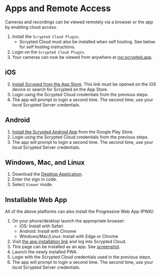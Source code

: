 <script setup lang="ts"> 
import { onMounted } from 'vue';
import ImagePopup from '../src/ImagePopup.vue';
</script>

# Apps and Remote Access

<ImagePopup src="/img/scrypted-nvr/tablet.png"></ImagePopup>

Cameras and recordings can be viewed remotely via a browser or the app by enabling cloud access.

1. Install the `Scrypted Cloud Plugin`.
    * Scrypted Cloud must also be installed when self hosting. See below for self hosting instructions.
2. Login on the `Scrypted Cloud Plugin`.
3. Your cameras can now be viewed from anywhere at [nvr.scrypted.app](https://nvr.scrypted.app).

## iOS

2. [Install Scryped from the App Store](https://apps.apple.com/us/app/scrypted/id1658171214). This link must be opened on the iOS device or search for Scrypted on the App Store.
3. Login using the Scrypted Cloud credentials from the previous steps.
4. The app will prompt to login a second time. The second time, use your *local* Scrypted Server credentials.

## Android

1. [Install the Scrypted Android App](https://play.google.com/store/apps/details?id=app.scrypted.nvr) from the Google Play Store.
2. Login using the Scrypted Cloud credentials from the previous steps.
3. The app will prompt to login a second time. The second time, use your *local* Scrypted Server credentials.

## Windows, Mac, and Linux

1. Download the [Desktop Application](/desktop-application.md).
2. Enter the sign in code.
3. Select `Viewer` mode.

## Installable Web App

All of the above platforms can also install the Progressive Web App (PWA):

1. On your phone/desktop launch the appropriate browser:
    * iOS: Install with Safari
    * Android: Install with Chrome
    * Windows/Mac/Linux: Install with Edge or Chrome
2. Visit [the app installation link](https://nvr.scrypted.app/#/install-pwa) and log into Scrypted Cloud.
3. This page can be installed as an app. See [screenshot](https://user-images.githubusercontent.com/73924/194009896-359021b8-63a1-484f-aed7-35edeff92fa2.jpeg).
4. Launch the newly installed PWA.
5. Login with the Scrypted Cloud credentials used in the previous steps.
6. The app will prompt to login a second time. The second time, use your *local* Scrypted Server credentials.

<!-- 
## Self Hosting

Scrypted can optionally be self hosted on a personal custom domain. This setup process is for advanced users and offers no benefits over port forwarding, other than bypassing the Scrypted Cloud cloud login.
  * Install the `Scrypted Cloud Plugin`.
      * For `Port Forwarding Mode`, select `Custom Domain`.
      * Enter the personal custom domain into the `Hostname` setting such as `nvr.example.com`.
  * Set up a SSL Termination to the `Local HTTPS Port` on the Scrypted Server. This port is random and can be viewed or changed in the Scrypted Cloud Plugin settings. This can be done with nginx or a variety of other reverse proxies.

::: code-group

```[iOS]
Enter nvr.example.com at:
iOS Settings -> Scrypted -> Self Hosted -> Hostname
```
```md [Android]
Install using:
https://play.google.com/store/apps/details?id=app.scrypted.nvr
```
```md [Web]
Install using:
https://nvr.example.com/#/install-pwa
```
```[Desktop App]
In the Desktop app menu, click Reset Startup Settings.
Choose Viewer Mode.
Enter nvr.example.com when prompted for the optional Self Hosting domain.
``` -->
